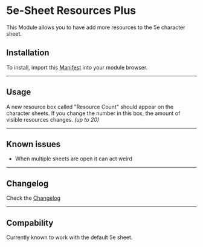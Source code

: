 # 5e-Sheet Resources Plus

This Module allows you to have add more resources to the 5e character sheet.

## Installation

To install, import this [Manifest](https://raw.githubusercontent.com/ardittristan/5eSheet-resourcesPlus/master/module.json) into your module browser.

---

## Usage

A new resource box called "Resource Count" should appear on the character sheets. If you change the number in this box, the amount of visible resources changes. *(up to 20)*

---

## Known issues

* When multiple sheets are open it can act weird

---

## Changelog

Check the [Changelog](https://github.com/ardittristan/5eSheet-resourcesPlus/blob/master/CHANGELOG.md)

---

## Compability

Currently known to work with the default 5e sheet.
